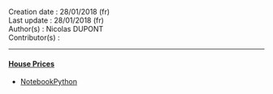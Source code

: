 Creation date : 28/01/2018  (fr)          
Last update : 28/01/2018    (fr)         
Author(s) : Nicolas DUPONT     
Contributor(s) :   

---

#### **[House Prices](https://www.kaggle.com/c/house-prices-advanced-regression-techniques)**


 - [NotebookPython](https://github.com/NicoDupont/Kaggle/blob/master/HousePrices/house-prices-data-analysis-machine-learning.ipynb)
